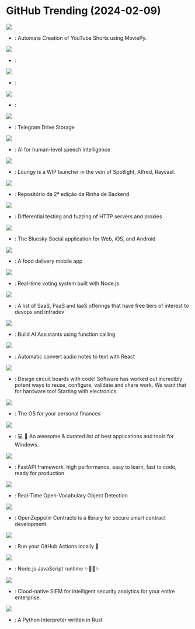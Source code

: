 # GitHub Trending (2024-02-09)

![](https://img.shields.io/badge/Python-New%202-green?style=flat-square&logo=appveyor)
- [](https://github.comundefined): Automate Creation of YouTube Shorts using MoviePy.

![](https://img.shields.io/badge/Python-New%20136-green?style=flat-square&logo=appveyor)
- [](https://github.comundefined): 

![](https://img.shields.io/badge/Python-New%20988-green?style=flat-square&logo=appveyor)
- [](https://github.comundefined): 

![](https://img.shields.io/badge/Solidity-New%20131-green?style=flat-square&logo=appveyor)
- [](https://github.comundefined): 

![](https://img.shields.io/badge/Go-New%20149-green?style=flat-square&logo=appveyor)
- [](https://github.comundefined): Telegram Drive Storage

![](https://img.shields.io/badge/Python-New%20201-green?style=flat-square&logo=appveyor)
- [](https://github.comundefined): AI for human-level speech intelligence

![](https://img.shields.io/badge/Rust-New%20155-green?style=flat-square&logo=appveyor)
- [](https://github.comundefined): Loungy is a WIP launcher in the vein of Spotlight, Alfred, Raycast.

![](https://img.shields.io/badge/Scala-New%20156-green?style=flat-square&logo=appveyor)
- [](https://github.comundefined): Repositório da 2ª edição da Rinha de Backend

![](https://img.shields.io/badge/Python-New%2087-green?style=flat-square&logo=appveyor)
- [](https://github.comundefined): Differential testing and fuzzing of HTTP servers and proxies

![](https://img.shields.io/badge/TypeScript-New%2043-green?style=flat-square&logo=appveyor)
- [](https://github.comundefined): The Bluesky Social application for Web, iOS, and Android

![](https://img.shields.io/badge/TypeScript-New%208-green?style=flat-square&logo=appveyor)
- [](https://github.comundefined): A food delivery mobile app

![](https://img.shields.io/badge/TypeScript-New%208-green?style=flat-square&logo=appveyor)
- [](https://github.comundefined): Real-time voting system built with Node.js

![](https://img.shields.io/badge/HTML-New%20204-green?style=flat-square&logo=appveyor)
- [](https://github.comundefined): A list of SaaS, PaaS and IaaS offerings that have free tiers of interest to devops and infradev

![](https://img.shields.io/badge/Python-New%2073-green?style=flat-square&logo=appveyor)
- [](https://github.comundefined): Build AI Assistants using function calling

![](https://img.shields.io/badge/TypeScript-New%2039-green?style=flat-square&logo=appveyor)
- [](https://github.comundefined): Automatic convert audio notes to text with React

![](https://img.shields.io/badge/Python-New%20208-green?style=flat-square&logo=appveyor)
- [](https://github.comundefined): Design circuit boards with code! Software has worked out incredibly potent ways to reuse, configure, validate and share work. We want that for hardware too! Starting with electronics

![](https://img.shields.io/badge/Ruby-New%20450-green?style=flat-square&logo=appveyor)
- [](https://github.comundefined): The OS for your personal finances

![](https://img.shields.io/badge/none-New%20256-green?style=flat-square&logo=appveyor)
- [](https://github.comundefined): 💻 🎉 An awesome & curated list of best applications and tools for Windows.

![](https://img.shields.io/badge/Python-New%2048-green?style=flat-square&logo=appveyor)
- [](https://github.comundefined): FastAPI framework, high performance, easy to learn, fast to code, ready for production

![](https://img.shields.io/badge/Python-New%20179-green?style=flat-square&logo=appveyor)
- [](https://github.comundefined): Real-Time Open-Vocabulary Object Detection

![](https://img.shields.io/badge/JavaScript-New%207-green?style=flat-square&logo=appveyor)
- [](https://github.comundefined): OpenZeppelin Contracts is a library for secure smart contract development.

![](https://img.shields.io/badge/Go-New%2079-green?style=flat-square&logo=appveyor)
- [](https://github.comundefined): Run your GitHub Actions locally 🚀

![](https://img.shields.io/badge/JavaScript-New%20144-green?style=flat-square&logo=appveyor)
- [](https://github.comundefined): Node.js JavaScript runtime ✨🐢🚀✨

![](https://img.shields.io/badge/Jupyter%20Notebook-New%203-green?style=flat-square&logo=appveyor)
- [](https://github.comundefined): Cloud-native SIEM for intelligent security analytics for your entire enterprise.

![](https://img.shields.io/badge/Rust-New%2051-green?style=flat-square&logo=appveyor)
- [](https://github.comundefined): A Python Interpreter written in Rust

